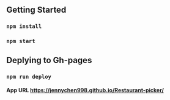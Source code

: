 ## Getting Started

### `npm install`
### `npm start`

## Deplying to Gh-pages

### `npm run deploy`

#### App URL https://jennychen998.github.io/Restaurant-picker/
